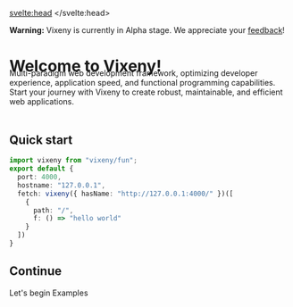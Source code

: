 <script>
  import PreviousNext from "$lib/components/PreviousNext.svelte"
  import FancyLink from "$lib/components/FancyLink.svelte"
  import Tabs from "$lib/components/Tabs.svelte"

  let tab = 0;
</script>
<svelte:head>
    <title>Vixeny - Unleash the Power of Multi-Paradigm Programming</title>
    <meta name="description" content="Vixeny is a multi-paradigm web development framework, optimizing developer experience, application speed, and functional programming capabilities. Start your journey with Vixeny to create robust, maintainable, and efficient web applications.">
</svelte:head>


<div class="warning">
  <strong>Warning:</strong> Vixeny is currently in Alpha stage. We appreciate your <a href="https://github.com/mimiMonads/vixeny/issues">feedback</a>!
</div>

# Welcome to Vixeny!

<p style="margin-top: -32px;">
Multi-paradigm web development framework, optimizing developer experience, application speed, and functional programming capabilities. Start your journey with Vixeny to create robust, maintainable, and efficient web applications.</p>

<h2 style="margin-top: 48px;">
Quick start
</h2>

```ts
import vixeny from "vixeny/fun";

export default {
  port: 4000,
  hostname: "127.0.0.1",
  fetch: vixeny({ hasName: "http://127.0.0.1:4000/" })([
    { 
      path: "/",
      f: () => "hello world"
    }
  ]) 
}
```

## Continue

<div>
<FancyLink href="/framework/init">Let's begin</FancyLink>
<FancyLink href="/examples">Examples</FancyLink>
</div>

<style>
div > :global(*:not(:last-child)) {
margin-bottom: 8px;
}
a { display: inline-block;margin: 0; }
</style>
